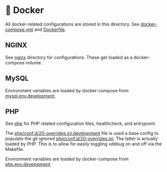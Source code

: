 # &#128011; Docker

All docker-related configurations are stored in this directory. See [docker-compose.yml](docker-compose.yml) and
[Dockerfile](Dockerfile).

## NGINX

See [nginx](nginx) directory for configurations. These get loaded as a docker-compose volume.

## MySQL

Environment variables are loaded by docker-compose from [mysql.env.development](mysql.env.development).

## PHP

See [php](php) for PHP related configuration files, healthcheck, and entrypoint.

The [php/conf.d/20-overrides.ini.development](php/conf.d/20-overrides.ini.development) file is used a base config to
populate the git ignored [php/conf.d/20-overrides.ini](php/conf.d/20-overrides.ini). The latter is actually loaded
by PHP. This is to allow for easily toggling xdebug on and off via the Makefile.

Environment variables are loaded by docker-compose from [php.env.development](php.env.development).
